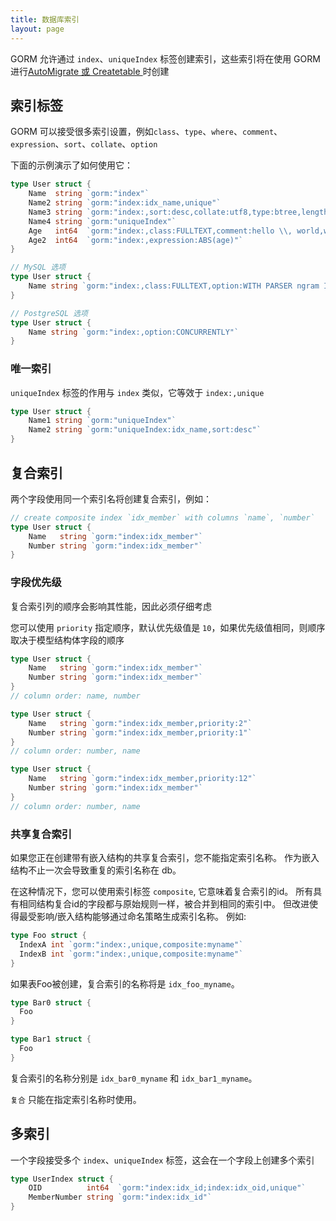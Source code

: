 ```yaml
---
title: 数据库索引
layout: page
---
```


GORM 允许通过 `index`、`uniqueIndex` 标签创建索引，这些索引将在使用 GORM 进行[AutoMigrate 或 Createtable ](migration.html) 时创建

## 索引标签

GORM 可以接受很多索引设置，例如`class`、`type`、`where`、`comment`、`expression`、`sort`、`collate`、`option`

下面的示例演示了如何使用它：

```go
type User struct {
    Name  string `gorm:"index"`
    Name2 string `gorm:"index:idx_name,unique"`
    Name3 string `gorm:"index:,sort:desc,collate:utf8,type:btree,length:10,where:name3 != 'jinzhu'"`
    Name4 string `gorm:"uniqueIndex"`
    Age   int64  `gorm:"index:,class:FULLTEXT,comment:hello \\, world,where:age > 10"`
    Age2  int64  `gorm:"index:,expression:ABS(age)"`
}

// MySQL 选项
type User struct {
    Name string `gorm:"index:,class:FULLTEXT,option:WITH PARSER ngram INVISIBLE"`
}

// PostgreSQL 选项
type User struct {
    Name string `gorm:"index:,option:CONCURRENTLY"`
}
```

### 唯一索引

`uniqueIndex` 标签的作用与 `index` 类似，它等效于 `index:,unique`

```go
type User struct {
    Name1 string `gorm:"uniqueIndex"`
    Name2 string `gorm:"uniqueIndex:idx_name,sort:desc"`
}
```

## 复合索引

两个字段使用同一个索引名将创建复合索引，例如：

```go
// create composite index `idx_member` with columns `name`, `number`
type User struct {
    Name   string `gorm:"index:idx_member"`
    Number string `gorm:"index:idx_member"`
}
```

### 字段优先级

复合索引列的顺序会影响其性能，因此必须仔细考虑

您可以使用 `priority` 指定顺序，默认优先级值是 `10`，如果优先级值相同，则顺序取决于模型结构体字段的顺序

```go
type User struct {
    Name   string `gorm:"index:idx_member"`
    Number string `gorm:"index:idx_member"`
}
// column order: name, number

type User struct {
    Name   string `gorm:"index:idx_member,priority:2"`
    Number string `gorm:"index:idx_member,priority:1"`
}
// column order: number, name

type User struct {
    Name   string `gorm:"index:idx_member,priority:12"`
    Number string `gorm:"index:idx_member"`
}
// column order: number, name
```

### 共享复合索引

如果您正在创建带有嵌入结构的共享复合索引，您不能指定索引名称。 作为嵌入结构不止一次会导致重复的索引名称在 db。

在这种情况下，您可以使用索引标签 `composite`, 它意味着复合索引的id。 所有具有相同结构复合id的字段都与原始规则一样，被合并到相同的索引中。 但改进使得最受影响/嵌入结构能够通过命名策略生成索引名称。 例如:

```go
type Foo struct {
  IndexA int `gorm:"index:,unique,composite:myname"`
  IndexB int `gorm:"index:,unique,composite:myname"`
}
```

如果表Foo被创建，复合索引的名称将是 `idx_foo_myname`。

```go
type Bar0 struct {
  Foo
}

type Bar1 struct {
  Foo
}
```

复合索引的名称分别是 `idx_bar0_myname` 和 `idx_bar1_myname`。

`复合` 只能在指定索引名称时使用。

## 多索引

一个字段接受多个 `index`、`uniqueIndex` 标签，这会在一个字段上创建多个索引

```go
type UserIndex struct {
    OID          int64  `gorm:"index:idx_id;index:idx_oid,unique"`
    MemberNumber string `gorm:"index:idx_id"`
}
```
